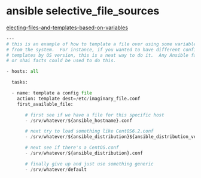 # ansible selective_file_sources



[electing-files-and-templates-based-on-variables](http://docs.ansible.com/ansible/playbooks_conditionals.html#selecting-files-and-templates-based-on-variables)

``` python
---
# this is an example of how to template a file over using some variables derived
# from the system.  For instance, if you wanted to have different configuration
# templates by OS version, this is a neat way to do it.  Any Ansible facts, facter facts,
# or ohai facts could be used to do this.

- hosts: all

  tasks:

  - name: template a config file
    action: template dest=/etc/imaginary_file.conf
    first_available_file:

       # first see if we have a file for this specific host
       - /srv/whatever/${ansible_hostname}.conf

       # next try to load something like CentOS6.2.conf
       - /srv/whatever/${ansible_distribution}${ansible_distribution_version}.conf

       # next see if there's a CentOS.conf
       - /srv/whatever/${ansible_distribution}.conf

       # finally give up and just use something generic
       - /srv/whatever/default
``` 